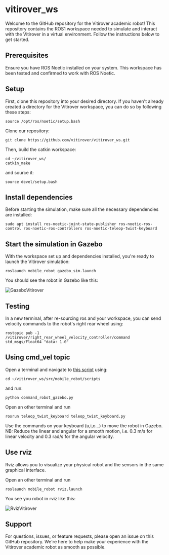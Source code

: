 # vitirover_ws

Welcome to the GitHub repository for the Vitirover academic robot! This repository contains the ROS1 workspace needed to simulate and interact with the Vitirover in a virtual environment. Follow the instructions below to get started.

## Prerequisites

Ensure you have ROS Noetic installed on your system. This workspace has been tested and confirmed to work with ROS Noetic.

## Setup

First, clone this repository into your desired directory. If you haven't already created a directory for the Vitirover workspace, you can do so by following these steps:

```
source /opt/ros/noetic/setup.bash
```

Clone our repository:
```
git clone https://github.com/vitirover/vitirover_ws.git
```

Then, build the catkin workspace:
```
cd ~/vitirover_ws/
catkin_make
```
and source it:

```
source devel/setup.bash
```

## Install dependencies

Before starting the simulation, make sure all the necessary dependencies are installed:
```
sudo apt install ros-noetic-joint-state-publisher ros-noetic-ros-control ros-noetic-ros-controllers ros-noetic-teleop-twist-keyboard
```

## Start the simulation in Gazebo
With the workspace set up and dependencies installed, you're ready to launch the Vitirover simulation:
```
roslaunch mobile_robot gazebo_sim.launch
```

You should see the robot in Gazebo like this:

![GazeboVitirover](https://github.com/vitirover/vitirover_ws/assets/91953623/8205144c-d27a-4c6e-99cf-a34a7fab25d0)


## Testing
In a new terminal, after re-sourcing ros and your workspace, you can send velocity commands to the robot's right rear wheel using:

```
rostopic pub -1 /vitirover/right_rear_wheel_velocity_controller/command std_msgs/Float64 "data: 1.0"
```
## Using cmd_vel topic 

Open a terminal and navigate to [this script](/src/mobile_robot/scripts/command_robot_gazebo.py) using:
```
cd ~/vitirover_ws/src/mobile_robot/scripts
```

and run:
```
python command_robot_gazebo.py
```

Open an other terminal and run 
```
rosrun teleop_twist_keyboard teleop_twist_keyboard.py
```

Use the commands on your keyboard (u,i,o...) to move the robot in Gazebo. 
NB: Reduce the linear and angular for a smooth motion, i.e. 0.3 m/s for linear velocity and 0.3 rad/s for the angular velocity.

## Use rviz

Rviz allows you to visualize your physical robot and the sensors in the same graphical interface.


Open an other terminal and run 
```
roslaunch mobile_robot rviz.launch
```

You see you robot in rviz like this:

![RvizVitirover](https://github.com/vitirover/vitirover_ws/assets/91953623/058e44a3-a07b-41de-b8be-cfb401b83185)


## Support

For questions, issues, or feature requests, please open an issue on this GitHub repository. We're here to help make your experience with the Vitirover academic robot as smooth as possible.

